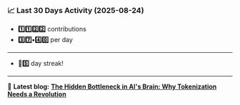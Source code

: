 <!--START_STATS-->
### 📈 Last 30 Days Activity (2025-08-24)  
- **1️⃣1️⃣2️⃣2️⃣** contributions  
- **3️⃣7️⃣•4️⃣0️⃣** per day
---
- **🎱5️⃣** day streak!
---
📝 **Latest blog:** [**The Hidden Bottleneck in AI's Brain: Why Tokenization Needs a Revolution**](https://andriak.com/blog/tokenization-revolution)
<!--END_STATS-->
